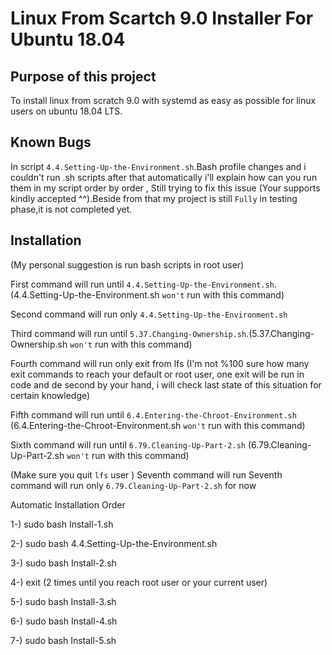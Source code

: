 # Linux From Scartch 9.0 Installer For Ubuntu 18.04

## Purpose of this project

To install linux from scratch 9.0 with systemd as easy as possible for linux users on ubuntu 18.04 LTS.

## Known Bugs

In script `4.4.Setting-Up-the-Environment.sh`.Bash profile changes and i couldn't run .sh scripts after that automatically i'll explain how can you run them in my script order by order , Still trying to fix this issue (Your supports kindly accepted ^^).Beside from that my project is still `Fully` in testing phase,it is not completed yet.

## Installation
(My personal suggestion is run bash scripts in root user)

First command will run until `4.4.Setting-Up-the-Environment.sh`.(4.4.Setting-Up-the-Environment.sh `won't` run with this command)

Second command will run only `4.4.Setting-Up-the-Environment.sh`

Third command will run until `5.37.Changing-Ownership.sh`.(5.37.Changing-Ownership.sh `won't` run with this command)

Fourth command will run only exit from lfs (I'm not %100 sure how many exit commands to reach your default or root user, one exit will be run in code and de second by your hand, i will check last state of this situation for certain knowledge)

Fifth command will run until `6.4.Entering-the-Chroot-Environment.sh` (6.4.Entering-the-Chroot-Environment.sh `won't` run with this command)

Sixth command will run until `6.79.Cleaning-Up-Part-2.sh` (6.79.Cleaning-Up-Part-2.sh `won't` run with this command)

(Make sure you quit `lfs` user ) Seventh command will run 
Seventh command will run only `6.79.Cleaning-Up-Part-2.sh` for now


Automatic Installation Order

1-) sudo bash Install-1.sh

2-) sudo bash 4.4.Setting-Up-the-Environment.sh

3-) sudo bash Install-2.sh

4-) exit (2 times until you reach root user or your current user)

5-) sudo bash Install-3.sh

6-) sudo bash Install-4.sh

7-) sudo bash Install-5.sh